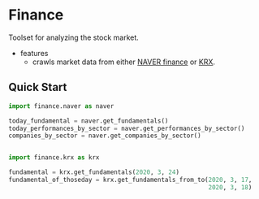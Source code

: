 # Finance

Toolset for analyzing the stock market.

- features
  - crawls market data from either [NAVER finance](https://finance.naver.com/) or [KRX](http://marketdata.krx.co.kr/).



## Quick Start

```python
import finance.naver as naver

today_fundamental = naver.get_fundamentals()
today_performances_by_sector = naver.get_performances_by_sector()
companies_by_sector = naver.get_companies_by_sector()


import finance.krx as krx

fundamental = krx.get_fundamentals(2020, 3, 24)
fundamental_of_thoseday = krx.get_fundamentals_from_to(2020, 3, 17,
                                                       2020, 3, 18)
```

